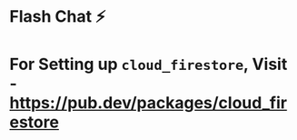 

# Flash Chat ⚡️

# For Setting up `cloud_firestore`, Visit -  https://pub.dev/packages/cloud_firestore